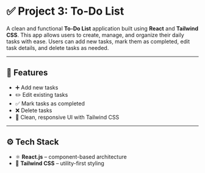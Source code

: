 # ✅ Project 3: To-Do List

A clean and functional **To-Do List** application built using **React** and **Tailwind CSS**. This app allows users to create, manage, and organize their daily tasks with ease. Users can add new tasks, mark them as completed, edit task details, and delete tasks as needed.

---

## 🧰 Features

- ➕ Add new tasks
- ✏️ Edit existing tasks
- ✅ Mark tasks as completed
- ❌ Delete tasks
- 🌙 Clean, responsive UI with Tailwind CSS


---

## ⚙️ Tech Stack

- ⚛️ **React.js** – component-based architecture  
- 💨 **Tailwind CSS** – utility-first styling  


